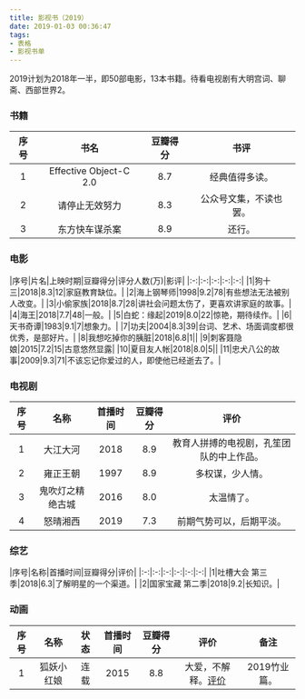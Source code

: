 ```yaml
---
title: 影视书（2019）
date: 2019-01-03 00:36:47
tags:
- 表格
- 影视书单
---
```


2019计划为2018年一半，即50部电影，13本书籍。待看电视剧有大明宫词、聊斋、西部世界2。

### 书籍

|序号|书名|豆瓣得分|书评|
|:-:|:-:|:-:|:-:|
|1|Effective Object-C 2.0|8.7|经典值得多读。|
|2|请停止无效努力|8.3|公众号文集，不读也罢。|
|3|东方快车谋杀案|8.9|还行。|

### 电影

|序号|片名|上映时期|豆瓣得分|评分人数(万)|影评|
|:-:|:-:|:-:|:-:|:-:|
|1|狗十三|2018|8.3|12|家庭教育缺位。|
|2|海上钢琴师|1998|9.2|78|有些想法无法被别人改变。|
|3|小偷家族|2018|8.7|28|讲社会问题太伤了，更喜欢讲家庭的故事。|
|4|海王|2018|7.7|48|一般。|
|5|白蛇：缘起|2019|8.0|22|惊艳，期待续作。|
|6|天书奇谭|1983|9.1|7|想象力。|
|7|功夫|2004|8.3|39|台词、艺术、场面调度都很优秀，是部好片。|
|8|我想吃掉你的胰脏|2018|6.8|1||
|9|刺客聂隐娘|2015|7.2|15|古意悠然显露|
|10|夏目友人帐|2018|8.0|5||
|11|忠犬八公的故事|2009|9.3|71|不该忘记你爱过的人，即使他已经逝去了。|

### 电视剧

|序号|名称|首播时间|豆瓣得分|评价|
|:-:|:-:|:-:|:-:|:-:|
|1|大江大河|2018|8.9|教育人拼搏的电视剧，孔笙团队的中上作品。|
|2|雍正王朝|1997|8.9|多权谋，少人情。|
|3|鬼吹灯之精绝古城|2016|8.0|太温情了。|
|4|怒晴湘西|2019|7.3|前期气势可以，后期平淡。|

### 综艺

|序号|名称|首播时间|豆瓣得分|评价|
|:-:|:-:|:-:|:-:|:-:|:-:|
|1|吐槽大会 第三季|2018|6.3|了解明星的一个渠道。|
|2|国家宝藏 第二季|2018|9.2|长知识。|

### 动画

|序号|名称|状态|首播时间|豆瓣得分|评价|备注|
|:-:|:-:|:-:|:-:|:-:|:--:|:--:|
|1|狐妖小红娘|连载|2015|8.8|大爱，不解释。[评价](https://amasawaseiji.github.io/2017/04/18/狐妖小红娘/)|2019竹业篇。|
